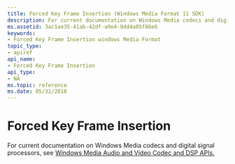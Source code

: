 ```yaml
---
title: Forced Key Frame Insertion (Windows Media Format 11 SDK)
description: For current documentation on Windows Media codecs and digital signal processors, see Windows Media Audio and Video Codec and DSP APIs.
ms.assetid: 3ac1ae35-41ab-42df-a9e4-9dd4a05f86e6
keywords:
- Forced Key Frame Insertion windows Media Format
topic_type:
- apiref
api_name:
- Forced Key Frame Insertion
api_type:
- NA
ms.topic: reference
ms.date: 05/31/2018
---
```


# Forced Key Frame Insertion

For current documentation on Windows Media codecs and digital signal processors, see [Windows Media Audio and Video Codec and DSP APIs.](/previous-versions//dd464626(v=vs.85))

 

 